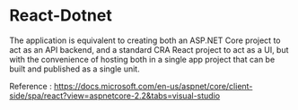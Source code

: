 # React-Dotnet
The application is equivalent to creating both an ASP.NET Core project to act as an API backend, and a standard CRA React project to act as a UI, but with the convenience of hosting both in a single app project that can be built and published as a single unit.

Reference : https://docs.microsoft.com/en-us/aspnet/core/client-side/spa/react?view=aspnetcore-2.2&tabs=visual-studio